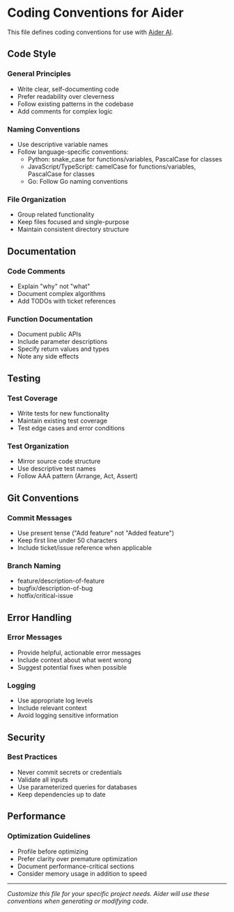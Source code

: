 # Coding Conventions for Aider

This file defines coding conventions for use with [Aider AI](https://aider.chat).

## Code Style

### General Principles
- Write clear, self-documenting code
- Prefer readability over cleverness
- Follow existing patterns in the codebase
- Add comments for complex logic

### Naming Conventions
- Use descriptive variable names
- Follow language-specific conventions:
  - Python: snake_case for functions/variables, PascalCase for classes
  - JavaScript/TypeScript: camelCase for functions/variables, PascalCase for classes
  - Go: Follow Go naming conventions

### File Organization
- Group related functionality
- Keep files focused and single-purpose
- Maintain consistent directory structure

## Documentation

### Code Comments
- Explain "why" not "what"
- Document complex algorithms
- Add TODOs with ticket references

### Function Documentation
- Document public APIs
- Include parameter descriptions
- Specify return values and types
- Note any side effects

## Testing

### Test Coverage
- Write tests for new functionality
- Maintain existing test coverage
- Test edge cases and error conditions

### Test Organization
- Mirror source code structure
- Use descriptive test names
- Follow AAA pattern (Arrange, Act, Assert)

## Git Conventions

### Commit Messages
- Use present tense ("Add feature" not "Added feature")
- Keep first line under 50 characters
- Include ticket/issue reference when applicable

### Branch Naming
- feature/description-of-feature
- bugfix/description-of-bug
- hotfix/critical-issue

## Error Handling

### Error Messages
- Provide helpful, actionable error messages
- Include context about what went wrong
- Suggest potential fixes when possible

### Logging
- Use appropriate log levels
- Include relevant context
- Avoid logging sensitive information

## Security

### Best Practices
- Never commit secrets or credentials
- Validate all inputs
- Use parameterized queries for databases
- Keep dependencies up to date

## Performance

### Optimization Guidelines
- Profile before optimizing
- Prefer clarity over premature optimization
- Document performance-critical sections
- Consider memory usage in addition to speed

---

*Customize this file for your specific project needs. Aider will use these conventions when generating or modifying code.*